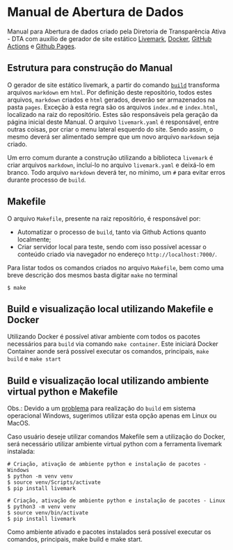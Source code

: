 # Manual de Abertura de Dados

Manual para Abertura de dados criado pela Diretoria de Transparência Ativa - DTA com auxílio de gerador de site estático [Livemark](https://frictionlessdata.github.io/livemark-project), [Docker](https://hub.docker.com/repository/docker/gabrielbdornas/livemark), [GitHub Actions](https://github.com/features/actions) e [Github Pages](https://pages.github.com/).


## Estrutura para construção do Manual

O gerador de site estático livemark, a partir do comando [`build`](https://livemark.frictionlessdata.io/pages/getting-started/building-website.html#build) transforma arquivos `markdown` em `html`. Por definição deste repositório, todos estes arquivos, `markdown` criados e `html` gerados, deverão ser armazenados na pasta `pages`.
Exceção à esta regra são os arquivos `index.md` e `index.html`, localizado na raiz do repositório. Estes são responsáveis pela geração da página inicial deste Manual.
O arquivo `livemark.yaml` é responsável, entre outras coisas, por criar o menu lateral esquerdo do site. 
Sendo assim, o mesmo deverá ser alimentado sempre que um novo arquivo `markdown` seja criado.

Um erro comum durante a construção utilizando a biblioteca `livemark` é criar arquivos `markdown`, incluí-lo no arquivo `livemark.yaml` e deixá-lo em branco. 
Todo arquivo `markdown` deverá ter, no mínimo, um `#` para evitar erros durante processo de `build`.

## Makefile

O arquivo `Makefile`, presente na raiz repositório, é responsável por:
	
- Automatizar o processo de `build`, tanto via Github Actions quanto localmente;
- Criar servidor local para teste, sendo com isso possível acessar o conteúdo criado via navegador no endereço `http://localhost:7000/`.

Para listar todos os comandos criados no arquivo `Makefile`, bem como uma breve descrição dos mesmos basta digitar `make` no terminal

```Terminal
$ make
```
## Build e visualização local utilizando Makefile e Docker

Utilizando Docker é possível ativar ambiente com todos os pacotes necessários para `build` via comando `make container`.
Este iniciará Docker Container aonde será possível executar os comandos, principais, `make build` e `make start`

## Build e visualização local utilizando ambiente virtual python e Makefile

Obs.: Devido a um [problema](https://github.com/frictionlessdata/livemark/issues/205) para realização do `build` em sistema operacional Windows, sugerimos utilizar esta opção apenas em Linux ou MacOS.

Caso usuário deseje utilizar comandos Makefile sem a utilização do Docker, será necessário utilizar ambiente virtual python com a ferramenta livemark instalada:

```Teminal
# Criação, ativação de ambiente python e instalação de pacotes - Windows
$ python -m venv venv
$ source venv/Scripts/activate
$ pip install livemark

# Criação, ativação de ambiente python e instalação de pacotes - Linux
$ python3 -m venv venv
$ source venv/bin/activate
$ pip install livemark
```

Como ambiente ativado e pacotes instalados será possível executar os comandos, principais, make build e make start.